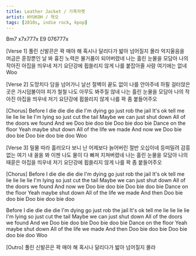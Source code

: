 ```yaml
---
title: Leather Jacket / 가죽자켓
artist: HYUKOH / 혁오
tags: [2010s, indie rock, kpop]
---
```


Bm7 x7x777x
E9  076777x

[Verse 1]
풀린 신발끈은 꽉 매야 해
혹시나 달리다가 밟아 넘어질지 몰라
억지울음을 머금은 훈장뿐인 날 봐
흉진 노력은 물거품이 되어버렸네
나는 흘린 눈물을 모담아
나의 작아진 아집을 띄우네
저기 요단강에 휩쓸리지 않게
나를 붙잡아줄 사람 여기에는 없네
Woo

[Verse 2]
도망치다 담을 넘어가니
날선 절벽이 끝도 없이 나를 안아주네
하필 걸터앉은 곳은 가시덤불이야
피가 철철 나도 아무도 봐주질 않네
나는 흘린 눈물을 모담아
나의 작아진 아집을 띄우네
저기 요단강에 휩쓸리지 않게
나를 꽉 좀 붙들어주오

[Chorus]
Before I die die die die
I'm dying go just rob the jail
It's ok tell me lie lie lie lie
I'm lying so just cut the tail
Maybe we can just shut down
All of the doors we found
And we
Doo bie doo bie
Doo bie doo bie
Dance on the floor
Yeah maybe shut down
All of the life we made
And now we
Doo bie doo bie
Doo bie doo bie doo
Woo

[Verse 3]
밀물 따라 흘러오다 보니
난 어제보다 늙어버린 절반 오십이네
등떠밀려 감흥 없는 여기 내 꼴을 봐
이젠 나도 물이 다 빠져 지쳐버렸네
나는 흘린 눈물을 모담아
나의 때묻은 아집을 띄우네
저기 요단강에 휩쓸리지 않게
나를 꽉 좀 붙들어주오

[Chorus]
Before I die die die die
I'm dying go just rob the jail
It's ok tell me lie lie lie lie
I'm lying so just cut the tail
Maybe we can just shut down
All of the doors we found
And now we
Doo bie doo bie
Doo bie doo bie
Dance on the floor
Yeah maybe shut down
All of the life we made
And then
Doo bie doo bie
Doo bie doo bie doo

Before I die die die die
I'm dying go just rob the jail
It's ok tell me lie lie lie lie
I'm lying so just cut the tail
Maybe we can just shut down
All of the doors we found
And we
Doo bie doo bie
Doo bie doo bie
Dance on the floor
Yeah maybe shut down
All of the life we made
And then
Doo bie doo bie
Doo bie doo bie doo
Woo

[Outro]
풀린 신발끈은 꽉 매야 해
혹시나 달리다가 밟아 넘어질지 몰라